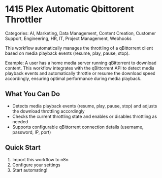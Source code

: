 # 1415 Plex Automatic Qbittorent Throttler

Categories: AI, Marketing, Data Management, Content Creation, Customer Support, Engineering, HR, IT, Project Management, Webhooks

This workflow automatically manages the throttling of a qBittorrent client based on media playback events (resume, play, pause, stop).

Example: A user has a home media server running qBittorrent to download content. This workflow integrates with the qBittorrent API to detect media playback events and automatically throttle or resume the download speed accordingly, ensuring optimal performance during media playback.

## What You Can Do
- Detects media playback events (resume, play, pause, stop) and adjusts the download throttling accordingly
- Checks the current throttling state and enables or disables throttling as needed
- Supports configurable qBittorrent connection details (username, password, IP, port)

## Quick Start
1. Import this workflow to n8n
2. Configure your settings
3. Start automating!


